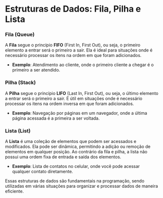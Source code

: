 # Estruturas de Dados: Fila, Pilha e Lista

### Fila (Queue)
A **Fila** segue o princípio **FIFO** (First In, First Out), ou seja, o primeiro elemento a entrar será o primeiro a sair. Ela é ideal para situações onde é necessário processar os itens na ordem em que foram adicionados. 

- **Exemplo**: Atendimento ao cliente, onde o primeiro cliente a chegar é o primeiro a ser atendido.

### Pilha (Stack)
A **Pilha** segue o princípio **LIFO** (Last In, First Out), ou seja, o último elemento a entrar será o primeiro a sair. É útil em situações onde é necessário processar os itens na ordem inversa em que foram adicionados.

- **Exemplo**: Navegação por páginas em um navegador, onde a última página acessada é a primeira a ser voltada.

### Lista (List)
A **Lista** é uma coleção de elementos que podem ser acessados e modificados. Ela pode ser dinâmica, permitindo a adição ou remoção de elementos em qualquer posição. Ao contrário da fila e pilha, a lista não possui uma ordem fixa de entrada e saída dos elementos.

- **Exemplo**: Lista de contatos no celular, onde você pode acessar qualquer contato diretamente.

Essas estruturas de dados são fundamentais na programação, sendo utilizadas em várias situações para organizar e processar dados de maneira eficiente.
